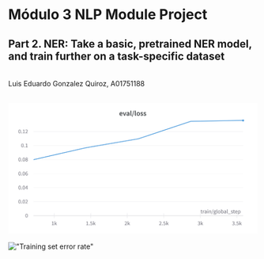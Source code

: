 # Módulo 3 NLP Module Project
## Part 2. NER: Take a basic, pretrained NER model, and train further on a task-specific dataset
<br>
Luis Eduardo Gonzalez Quiroz, A01751188
<br><br>

!["Evaluation set error rate"](https://raw.githubusercontent.com/legqio/IAACD_M3/main/Part_2/eval_loss.png)

!["Training set error rate"](https://raw.githubusercontent.com/legqio/NLP-projectA01749447/main/Part_2/train_loss.png)
